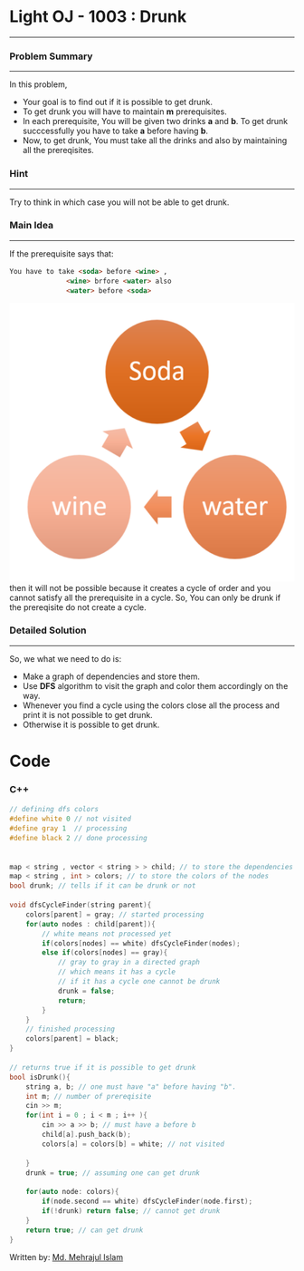 # Light OJ - 1003 : Drunk
---

### Problem Summary 
---
In this problem,
- Your goal is to find out if it is possible to get drunk.
- To get drunk you will have to maintain **m** prerequisites.
- In each prerequisite, You will be given two drinks **a** and **b**. To get drunk succcessfully you have to take **a** before having **b**.
- Now, to get drunk, You must take all the drinks and also by maintaining all the prereqisites.

### Hint
---
Try to think in which case you will not be able to get drunk.

### Main Idea
---
If the prerequisite says that:
```html
You have to take <soda> before <wine> ,
              <wine> brfore <water> also
              <water> before <soda>
```
![relation image](relation.png) <br>
then it will not be possible because it creates a cycle of order and you cannot satisfy all the prerequisite in a cycle. So, You can only be drunk if the prereqisite do not create a cycle.

### Detailed Solution
---
So, we what we need to do is:
- Make a graph of dependencies and store them.
- Use **DFS** algorithm to visit the graph and color them accordingly on the way.
- Whenever you find a cycle using the colors close all the process and print it is not possible to get drunk.
- Otherwise it is possible to get drunk.

# Code

### C++
```cpp
// defining dfs colors
#define white 0 // not visited
#define gray 1  // processing 
#define black 2 // done processing


map < string , vector < string > > child; // to store the dependencies
map < string , int > colors; // to store the colors of the nodes
bool drunk; // tells if it can be drunk or not

void dfsCycleFinder(string parent){
	colors[parent] = gray; // started processing
	for(auto nodes : child[parent]){
		// white means not processed yet
		if(colors[nodes] == white) dfsCycleFinder(nodes);
		else if(colors[nodes] == gray){
			// gray to gray in a directed graph
			// which means it has a cycle
			// if it has a cycle one cannot be drunk
			drunk = false;
			return;
		}
	}
	// finished processing
	colors[parent] = black;
}

// returns true if it is possible to get drunk
bool isDrunk(){
	string a, b; // one must have "a" before having "b".
	int m; // number of prereqisite
	cin >> m;
	for(int i = 0 ; i < m ; i++ ){
		cin >> a >> b; // must have a before b
		child[a].push_back(b);
		colors[a] = colors[b] = white; // not visited

	}
	drunk = true; // assuming one can get drunk

	for(auto node: colors){
		if(node.second == white) dfsCycleFinder(node.first);
		if(!drunk) return false; // cannot get drunk
	}
	return true; // can get drunk
}
```

Written by:
[Md. Mehrajul Islam](https://lightoj.com/user/codermehraj)
